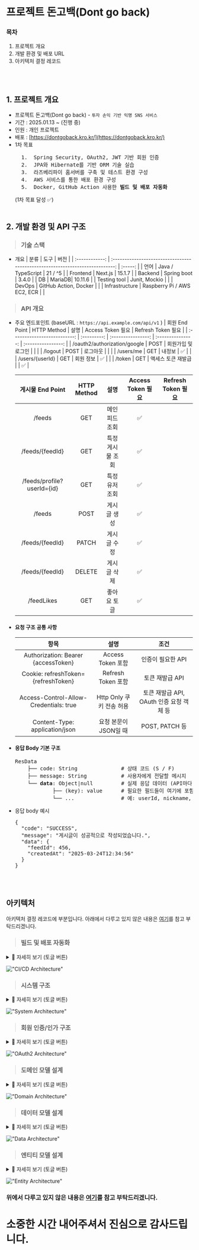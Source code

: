 # 프로젝트 돈고백(Dont go back)

### 목차

1. 프로젝트 개요
2. 개발 환경 및 배포 URL
3. 아키텍처 결정 레코드

</br>
</br>

## 1. 프로젝트 개요

- 프로젝트 돈고백(Dont go back) - `투자 손익 기반 익명 SNS 서비스`
- 기간 : 2025.01.13 ~ (진행 중)
- 인원 : 개인 프로젝트
- 배포 : [https://dontgoback.kro.kr/](https://dontgoback.kro.kr/)
- 1차 목표
    <pre>
    1.  Spring Security, OAuth2, JWT 기반 회원 인증  
    2.  JPA와 Hibernate를 기반 ORM 기술 실습          
    3.  라즈베리파이 홈서버를 구축 및 테스트 환경 구성       
    4.  AWS 서비스를 통한 배포 환경 구성                
    5.  Docker, GitHub Action 사용한 <strong>빌드 및 배포 자동화</strong> 
  </pre>
  (1차 목표 달성 ✅)
  </br>
  </br>

## 2. 개발 환경 및 API 구조

> ### 기술 스택

- 개요
  | 분류 | 도구 | 버전 |
  | :------------: | :---------------------------------------------------------------------------: | :-----: |
  | 언어 | Java / TypeScript | 21 / ^5 |
  | Frontend | Next.js | 15.1.7 |
  | Backend | Spring boot | 3.4.0 |
  | DB | MariaDB| 10.11.6 |
  | Testing tool | Junit, Mockio | |
  | DevOps | GitHub Action, Docker | |
  | Infrastructure | Raspberry Pi / AWS EC2, ECR | |

> ### API 개요

- 주요 엔드포인트 (baseURL : `https://api.example.com/api/v1` )
  | 회원 End Point | HTTP Method | 설명 | Access Token 필요 | Refresh Token 필요 |
  | :--------------------------: | :---------: | :----------------: | :---------------: | :----------------: |
  | /oauth2/authorization/google | POST | 회원가입 및 로그인 | | |
  | /logout | POST | 로그아웃 | | |
  | /users/me | GET | 내정보 | ✅ | |
  | /users/{userId} | GET | 회원 정보 | ✅ | |
  | /token | GET | 액세스 토큰 재발급 | | ✅ |

  |      게시물 End Point      | HTTP Method |       설명       | Access Token 필요 | Refresh Token 필요 |
  | :------------------------: | :---------: | :--------------: | :---------------: | :----------------: |
  |           /feeds           |     GET     |  메인 피드 조회  |        ✅         |                    |
  |      /feeds/{feedId}       |     GET     | 특정 게시물 조회 |        ✅         |                    |
  | /feeds/profile?userId={id} |     GET     |  특정 유저 조회  |        ✅         |                    |
  |           /feeds           |    POST     |   게시글 생성    |        ✅         |                    |
  |      /feeds/{feedId}       |    PATCH    |   게시글 수정    |        ✅         |                    |
  |      /feeds/{feedId}       |   DELETE    |   게시글 삭제    |        ✅         |                    |
  |         /feedLikes         |     GET     |   좋아요 토글    |        ✅         |                    |

- #### 요청 구조 공통 사항

  |                  항목                  |           설명           |                   조건                   |
  | :------------------------------------: | :----------------------: | :--------------------------------------: |
  |  Authorization: Bearer {accessToken}   |    Access Token 포함     |            인증이 필요한 API             |
  |  Cookie: refreshToken={refreshToken}   |    Refresh Token 포함    |             토큰 재발급 API              |
  | Access-Control-Allow-Credentials: true | Http Only 쿠키 전송 허용 | 토큰 재발급 API, OAuth 인증 요청 객체 등 |
  |     Content-Type: application/json     |  요청 본문이 JSON일 때   |              POST, PATCH 등              |

- #### 응답 Body 기본 구조

  <pre>
  ResData
      ├── code: String              # 상태 코드 (S / F)
      ├── message: String           # 사용자에게 전달할 메시지
      └── <strong>data</strong>: Object|null         # 실제 응답 데이터 (API마다 다름)
              ├── (key): value      # 필요한 필드들이 여기에 포함됨
              └── ...               # 예: userId, nickname, feedId 등
  </pre>

- 응답 body 예시
  <pre>
  {
    "code": "SUCCESS",
    "message": "게시글이 성공적으로 작성되었습니다.",
    "data": {
      "feedId": 456,
      "createdAt": "2025-03-24T12:34:56"
    }
  }
  </pre>

  </br>
  </br>

## 아키텍처

아키텍처 결정 레코드에 부분입니다. 아래에서 다루고 있지 않은 내용은 [여기](./docs/architecture/decisions/)를 참고 부탁드리겠니다.

> ### 빌드 및 배포 자동화

  <details><summary> 📌 자세히 보기 (토글 버튼) </summary>

## 맥락

초기에는 Raspberry Pi에 우선 배포하여 통합 테스트를 진행하고, 배포 환경에서도 애플리케이션이 정확히 동작하는지를 확인하고자 했다. \
하지만 아래와 같은 문제들을 마주했다.

### 문제 1. 수동 배포 작업의 번거로움 -> GitHub Actions 도입

- `수동으로 빌드 및 실행하는 작업은 반복적이고 오류 가능성이 높았다.` 라즈베리파이에 프로젝트를 배포하며 느꼈다.

- 이를 해결하기 위해 GitHub Actions를 도입, 코드 변경(push)이 발생하면 자동으로 빌드 및 배포가 이뤄지도록 구성하였다.

- 대안으로는 서버 내 쉘 스크립트 자동화도 고려할 수 있으나, 코드 변경 트리거 기반의 자동화를 위해 GitHub Actions가 더 적절하다고 판단했다.

### 문제 2. 서버 내 충돌과 버전 관리 어려움 -> Docker 도입

- 이전 프로그램과의 버전 충돌 문제, 서버마다 수동으로 환경을 구성하는 작업이 번거로웠다.

- Docker를 도입함으로써 애플리케이션 환경을 이미지로 캡슐화하고, 동일한 환경에서 실행 가능하게 됐다.

- 특히 Spring, Next.js, MariaDB를 하나의 네트워크에서 실행하기 위해 `Docker Compose 구성이 적합하다고 판단`했다.

### 문제 3. AWS 인스턴스 선정: EC2 vs Elastic Beanstalk

- EC2, Elastic Beanstalk의 비교
  | 항목 | EC2 | Elastic Beanstalk |
  | :-: | :-----: | :-------: |
  | 컨테이너 수 | 제한 없음 | 기본적으로 1개의 이미지 구동 |
  | 설정 유연성 | 무제한 (nginx, systemd 등) | 제한적 (proxy 설정 등 제한) |
  | 로그/모니터링 | 직접 구성 필요 | CloudWatch, 헬스체크 자동 연동 |

- 본 프로젝트는 frontend, backend, mariadb 총 3개의 컨테이너가 동시에 실행되어야 하며, Docker Compose 기반 배포가 필요하다.
- Elastic Beanstalk의 경우 멀티컨테이너 구성이 가능하긴 하나, Dockerrun.aws.json 기반의 ECS 연동이 필요하고, Docker Compose는 지원하지 않음.
- 따라서 초기 단계에서는 자유도와 단순성이 높은 EC2가 더 적합하다고 판단하였다.

## 결정

- GitHub Actions + Docker + Amazon ECR + EC2 기반의 자동화된 빌드 및 배포 파이프라인을 구축한다.
- 흐름
  <pre>
  main 브랜치에 push 발생 시,
  -> GitHub Actions가 트리거되어 backend, frontend를 각각 Docker 이미지로 빌드
  -> Amazon ECR에 이미지 Push
  -> 이후 EC2 서버에 SSH로 접속하여 최신 이미지를 Pull
  -> docker-compose를 통해 컨테이너 실행
  </pre>

- `Backend`: Spring Boot 기반 .jar 생성 후, openJDK 기반 이미지에 포함

- `Frontend`: Next.js 프로젝트를 Node.js 이미지 기반으로 구성

- `DB`: MariaDB 공식 이미지 사용, volume 마운트로 데이터 유지

## 결과

- ### 단일 인스턴스 아키텍처의 한계를 인식

  - DB는 별도 RDS로 분리하는 것이 바람직하며, EBS 스냅샷 등의 정기 백업 전략 필요

  - 프론트엔드는 정적 자산 중심이므로, S3 + CloudFront를 통한 정적 파일 배포가 더 효율적일 수 있음

    - 개선 방향 제시
      <pre>
      DB를 분리하고, 프론트 정적 리소스의 외부 저장소 활용 시, 
      Backend만 Elastic Beanstalk로 대체 가능
      이 경우, 모니터링, 배포 편의성 측면에서 이점이 있을 수 있음.
      </pre>

  - 현재 구조는 EC2 + Docker Compose가 간편하고 직관적이므로, 현 상태 유지를 결정

- ### EC2, ECR 내에 쌓이는 Docker 이미지 정리에 대한 전략 필요

  - docker image prune, 일정 시간 기준 자동 정리 등 고려

- ### 장애 발생 시 복구 전략 및 간단한 모니터링 체계 필요

  - 예: Health check, 로그 수집, 재시작 정책 등
  </details>

!["CI/CD Architecture"](./docs/architecture/decisions/09-빌드-및-배포-자동화-프로세스.png)

> ### 시스템 구조

<details><summary> 📌 자세히 보기 (토글 버튼)
</summary>

## 맥락

<pre>비용 절감에 초점을 맞춘 단일 EC2 + Docker-Compose 기반 구조</pre>

서비스 운영 초기에는 비용 절감 및 간편한 배포 관리를 위해 AWS EC2 단일 인스턴스에서 실행되도록 구성했다.
이를 위해 Docker-Compose를 활용하여 `Frontend(Next.js)`, `Backend(Spring Boot)`, `DB(MariaDB)`를 하나의 EC2 내에서 컨테이너로 구동하고 있다.

## 결정

- 배포 구조
  | 부분 | 기능 |
  | :-------------------------------: | :--------------------------------------------: |
  | EC2 인스턴스 | Elastic IP addresses를 할당받아 도메인 연결 |
  | Nginx | Reverse Proxy 역할을 수행하며, 도커 바깥에서 실행됨 |
  | Docker-Compose | 프론트엔드, 백엔드, DB를 하나의 인스턴스에서 컨테이너로 실행 |
  | MariaDB | 데이터 저장을 위한 별도 백업 없는 상태 |

## 결과

<pre>
향후 확장을 고려하여 인프라를 개선해야 한다.
</pre>

- EC2 단일 인스턴스 운영의 문제

  - 부분 장애 발생 시 전체 서비스 중단 가능성
  - Docker 컨테이너 개별 관리 어려움

- DB의 확장성 및 안정성 문제

  - 현재 DB의 복구 및 백업 기능 부재
  - EC2 서버 장애 시, 데이터 손실 가능성

- Sercer-Side Rendering 필요성 검토

  - 실제 SSR이 필요한 페이지가 많지 않음

<pre>
점진적으로 아래와 같은 방향으로 개선해 나갈 수 있다.
</pre>

| 단계  |             개선 사항             |                   기대 효과                    |
| :---: | :-------------------------------: | :--------------------------------------------: |
| 1단계 |        DB 분리 : RDS + EBS        |       데이터 안정성 향상, 백업 기능 추가       |
| 2단계 | 프론트엔드 분리 : S3 + CloudFront | 서버 부하 감소, 확장 가능한 백엔드 구조로 변경 |
| 3단계 |      ALB 추가 + Auto Scaling      |             트래픽 분산, 성능 향상             |
| 4단계 | ECS 또는 EKS로 컨테이너 관리 전환 |               자동 스케일링 가능               |

</details>

!["System Architecture"](./docs/architecture/decisions/04-시스템-아키텍처.jpg)

> ### 회원 인증/인가 구조

<details><summary> 📌 자세히 보기 (토글 버튼) 
</summary>

## 맥락

서비스의 회원 인증 방식을 고민한 결과, OAuth2 + JWT 기반 인증 방식을 적용하기로 결정했다. \
다음과 같은 흐름으로 결정했다.

#### 문제 1. 인증 방식 선택 : 폼 로그인 vs `소셜 로그인`

- 소셜 로그인 방식 선택 (간편한 로그인 제공)
- 여러 소셜 로그인 제공 시, 사용자가 로그인한 계정을 혼동할 가능성 고려
- 구글(Google) 단일 플랫폼 로그인 지원 (국내·외 범용 사용 가능)

#### 문제 2. 인증 상태 유지 : Session-Cookie vs `JWT`

- 서비스 확장을 고려하여 세션-쿠키 방식 대신, 토큰 기반 인증을 채택
- OAuth2.0을 통해 인증을 사용자에게 위임하고, JWT를 발급하여 사용자 식별 및 인가 수행

#### 문제 3. 보안 대책 : Spring Security 활용 방안

- 모든 쿠키에 HttpOnly, Secure 옵션 활성화
  - Secure 사용 : HTTPS 환경에서만 전송
  - HttpOnly 사용 : JavaScript 접근 차단
    - 사전작업
    <pre>
    1. 배포 서버(EC2)의 고정 IP 발급
    2. 도메인 할당 (A 레코드 설정)
    3. SSL 인증서 발급
    4. nginx 리버스 프록시 설정 (80 → 443)</pre>
- SecurityContextHolder 내 인증 객체 활용
  - 하나의 요청마다 유저 인증 객체가 컨텍스트 홀더에 저장되므로, 전역적으로 접근 가능
  - 스레드별로 공유되지 않으므로 안전함

## 결정

<pre>
Spring Security 기반 JWT/OAuth2 회원 인증/인가 방식 결정
</pre>

## 결과

- 현재 OAuth2 및 JWT 기반 인증을 적용 중
- Access Token을 유저에게 전달하는 과정에서 보안 취약점 발견

  - 쿼리 파라미터를 통해 액세스 토큰을 전달하는 방식이 보안상 매우 위험
  - 임시 해결책
    - 사용자가 토큰을 로컬 스토리지에 저장한 후, URL을 교체하는 방식 적용
    - 하지만, 이는 일시적인 보안 우회(눈속임)이며, 장기적인 해결책이 필요
  - 임시 방문자용 Access Token 전달을 위해 이 방식 임시적으로 유지

- 현재 OAuth2를 사용하고 있지만, OIDC 도입 검토 중
  - 사용하지 않을 이유가 없음
  - 단순 로그인만 필요하므로 OIDC(OpenID Connect) 도입이 유리
  - 하지만 OAuth2 인증 흐름을 완전히 이해하기 위해 현재는 보류

</details>

!["OAuth2 Architecture"](./docs/architecture/decisions/08-OAuth2-JWT-인증-인가-흐름.png)

> ### 도메인 모델 설계

<details><summary> 📌 자세히 보기 (토글 버튼) 
</summary>

## 맥락

SNS 서비스를 운영하기 위해서 필요한 필요한 도메인을 크게 세 가지로 분류했다. \
이를 기반으로 DB 스키마 설계와, JPA에서 매핑을 고려한 엔티티를 설계했다.

1. 유저
2. 게시물
3. 댓글

<pre>
유저의 자산 정보는 외부 API에서 제공받을 계획이므로, 별도 도메인으로 분리하지 않고 "유저 닉네임의 대체 정보" 정도로만 활용
</pre>
<pre>
여러 사용자가 여러 게시글과 댓글에 좋아요를 누를 수 있기 때문에, 다대다(M:N) 관계가 발생
이를 해결하기 위해 중간 단계(게시물 좋아요 / 댓글 좋아요)를 추가하여 1:N 관계로 변환
</pre>

## 결정

<pre>
* 대신 N을 사용하여 일대다 관계를 명확히 표기
</pre>

## 결과

- 답글에 대한 답글(대댓글) 지원을 고려해서, 계층형 구조를 적용할 예정
- 좋아요 기능은 중간 단계를 통해 1:N 관계로 변환하여 성능과 유지보수를 개선

</details>

!["Domain Architecture"](./docs/architecture/decisions/05-도메인-모델-설계.jpg)

> ### 데이터 모델 설계

<details><summary> 📌 자세히 보기 (토글 버튼) 
</summary>

## 맥락

도메인 간 연관관계를 바탕으로, 데이터 모델링을 진행하였다. \
본 서비스에서는 유저의 자산(Asset)이 곧 유저의 닉네임(Author)이 되는 구조다. \
즉, `매일 갱신되는 유저의 자산 상태에 따라 작성자의 표시 이름이 변경`된다.

하지만 이 과정에서 이전 게시물 및 답글의 작성자가 현재 유저 정보와 동일하게 적용되는 문제가 발생한다. \
이 문제 해결하는 과정에서, 게시물(Feeds)과 답글(Comments) 테이블에 `작성 당시의 Author와 Type을 저장할 것인지`에 대한 고민이 필요했다. \

<pre>
문제는 join시 where 조건을 추가하는 것만으로 쉽게 해결되었다.
</pre>

아래는 정규화와 반정규화를 적용한 방식의 비교다.

### 반정규화 전 (정규화 상태)

- feeds 테이블에 user_id만 포함
- feeds와 asset_history의 join을 통해서, 게시물의 작성자와 타입을 조회
- 예시

  - 게시물 정보 (feeds 테이블) 예시
    | id | user_id | content |create_at |
    | :----------: |:----------: |:----------: |:----------: |
    | 214 | 1 | Hello World! | 3월 11일 17:02 |

  - 유저의 자산 변동 내역 (asset_history 테이블) 예시
    | id | user_id | asset |create_at |
    | :----------: |:----------: |:----------: |:----------: |
    | 6 | 1 | 1500 | 3월 10일 |
    | 7 | 1 | `-3000`| 3월 11일 |
    | 8 | 1 | -200 | 3월 12일 |

  <pre>
  정규화 상태의 문제점
    1. 조회 성능 감소 
       author와 feedType을 저장할 필요가 없지만, 조회할 때마다 JOIN이 필요하다.
  </pre>

### 반정규화 후

- author와 feedType을 feeds, comments 테이블에 추가

  - 게시물 정보 (feeds 테이블) 예시
    | id | user_id | asset | feed_type | content | create_at |
    | :-: | :-----: | :-------: | :-------: | :----------: | :------------: |
    | 214 | 1 | `3000원 ` | `RED` | Hello World! | 3월 11일 17:02 |

  <pre>
  반정규화 시 단점
    1. 데이터 중복 발생
       user_id만으로도 조회할 수 있는 정보를 테이블에 중복 저장
    2. 무결성 문제 발생 가능
       author, -Type이 여러 테이블에 존재하므로 데이터 일관성을 유지하기 어려움
       (userType, feedType, commentType)
  </pre>

## 결정

<pre>
1. 반정규화 상태 유지
2. 개선 사항 검토
</pre>

<pre>
  일대다 관계를 명확히 표기를 위해서 '*' 대신 'N'을 사용
</pre>

## 결과

현재 asset_history에서만 유저의 자산을 정수형으로 기록하고 있다.
하지만 feeds에 저장될 때, 이를 각각 varchar(author)와 enum(feedType)으로 변환하여 저장하고 있다.

### 문제점

- DB의 공간 낭비
  - 중복 저장으로 인해 데이터가 많아질수록 비용 증가
- 데이터 무결성 문제
  - user_Type, feedType, commentType 등 여러 컬럼이 동일한 정보를 다르게 저장하면서 불일치 가능성 증가 \

### 개선 방안

#### 방법 1 : `서버에서 변환 (DTO 활용)`

- 변경 사항

  - DB에는 부호를 포함한 asset 값만 저장
  - 데이터를 조회할 때 DTO에서 author와 feedType을 변환하여 제공
  - 게시물 정보 (feeds 테이블) 예시
    | id | user_id | asset | content | create_at |
    | :-: | :-----: | :-------: | :----------: | :------------: |
    | 214 | 1 | `-3000` | Hello World! | 3월 11일 17:02 |

- 기대 효과
  - DB 공간 절약
  - 성능 유지
  - 서버 부담 증가

#### 방법 2 : `클라이언트에서 변환`

- 변경 사항

  - DB 및 DTO에서 부호를 포함한 asset 값 그대로 제공
  - 클라이언트에서 author와 feedType을 변환

- 기대 효과
  - DB 공간 절약
  - 성능 유지
  - 클라이언트 부담 증가

</details>

!["Data Architecture"](./docs/architecture/decisions/06-데이터-모델-및-ERD-설계.png)

> ### 엔티티 모델 설계

<details><summary> 📌 자세히 보기 (토글 버튼) 
</summary>

## 맥락

지금까지 아래와 같은 흐름으로 설계해왔다.

<pre>
└── 1. 도메인 설계
          ├── 2. DB의 Table 설계
          │    
          └── 3. Backend의 Entity 설계
</pre>

그리고 2.와 3.을 서로 연결해야하는 문제가 남아있었다.

### 문제 1. DB와 연결하기

우선 Spring과 DB의 연결 방법을 고민했다. 다음과 같은 선택지가 있었다.

- #### JDBC API 직접 사용 시

  - DB의 범용성 측면에선 장점이 존재
  - DB가 변할 때마다 해야할 작업이 많고, 또한 질의 결과 매핑에 대한 번거로움 존재

- #### SQL Mapper 사용 시 (iBatis, MyBatis)

  - DB의 범용성 측면의 장점이 존재
  - DB 변경 시 작성해야할 코드가 줄어서 비교적 나음
  - 여전히 SQL문을 작성해야하며, 질의 결과를 객체에 매핑해야하는 번거로움 존재

- #### JPA 사용 시 (사용 중)
  - DB 변경이 자유로움
  - SQL로부터 자유로움
    - JSQL 사용 시 쿼리를 작성해야하지만, Table이 아닌 엔티티 중심이며 방언으로부터 자유롭다.

따라서 이번 프로젝트에서는 `JPA가 적합하다고 판단`했다.

### 문제 2. Table과 Entity 연결하기

연결된 DB의 Table을 코드 상에서는 Class로 표현해야 한다. 하지만 이 둘 사이엔 큰 차이점이 있다. \
DB에서 테이블 간 연관관계는 외래키(Foreign Key)를 통한 양방향 연결이 가능하다. \
하지만 Java에서는 클래스 필드를 통해 연관관계를 정의하며, 단방향 참조가 기본이다.

| 구분 |   연결 대상   |           연결 형태           | 연관관계 설정 방식 |  방향성  |
| :--: | :-----------: | :---------------------------: | :----------------: | :------: |
|  DB  | Table 간 연결 | 한 컬럼이 다른 컬럼의 PK 소유 |    외래키 지정     | `양방향` |
| Java | Class 간 연결 | 한 필드가 다른 필드 정보 소유 | 타 필드 정보 추가  | `단방향` |

즉, 연결할 클래스의 정보를 현재 필드에 추가하는 방식으로 연관관계를 설정할 수 있다. \
필드에 다른 클래스의 정보를 추가하는 방식은 다음 두 가지 선택지가 존재한다.

- #### 기본형 타입 필드에 직접 정보 저장

  - SQL 중심적인 방식으로, JPA보다는 MyBatis에 적합
  - 다른 엔티티 정보를 조회하려면 추가적인 쿼리가 필요
  - 예시
    ```
    class Feed {
        private Long userId; // FK를 직접 저장
    }
    ```

- #### 참조형 타입 필드에 연결 정보 저장 (사용 중)
  - JPA가 객체 관계를 자동으로 매핑
  - 예시
    ```
    class Feed {
        @ManyToOne
        private User user; // User 객체를 직접 참조
    }
    ```

### 문제 3. 제한된 선택지 강요 여부

정해진 값 중 하나만 갖는 필드는 보통 다음 두 가지 방식으로 설계할 수 있다

- #### 문자열 저장 방식

  - 단순한 구현이 가능하지만, 오타 발생 가능성이 높음
  - 예시
    ```
    userSetting1.profileVisibility = "public"
    userSetting2.profileVisibility = "privvdsv12zate" // 실수할 가능성
    ```

- #### Enum 저장 방식 (사용 중)
  - 정해진 선택지 강요로, 오타 가능성 사전 방지
  - 예시
    ```
    userSetting1.profileVisibility = ProfileVisibility.PUBLIC
    userSetting2.profileVisibility = ProfileVisibility.PRIVATE
    ```

## 결정

### 결정 1. DB와 연결하기 : JPA + Hibernate 사용

### 결정 2. Table과 Entity 연결하기 : 참조를 통한 연관 관계 설정 사용

### 결정 3. 제한된 선택지 강요 여부 : Enum을 활용한 선택지 제한 사용

## 결과

JPA 기반 엔티티 설계를 통해 객체 지향적인 개발이 가능해졌으며, 연관관계를 명확하게 정의할 수 있었다.
하지만 아래과 같은 문제가 등장했다.

### 1. 양방향 연관관계 설정 시 발생 문제 : ManyToOne에서만 매핑하여 단방향 관계만 설정

- JPA에서 양방향 연관관계를 설정하려면 두 엔티티가 서로 참조해야 한다.

- 참조형 필드의 setter 또는 add 메서드를 구현할 때, 한쪽에서만 정보를 추가하면 DB에 값이 정상적으로 반영되지 않는 문제가 있었다. 따라서 아래와 같이 한쪽에서 추가하더라도 양쪽 모두에서 그 정보를 갱신해줘야 했다.

```
class User {
    @OneToMany(mappedBy = "user")
    private List<Feed> feeds = new ArrayList<>();

    public void addFeed(Feed feed) {
        this.feeds.add(feed); // User -> Feed 연결
        feed.setUser(this); // Feed -> User 연결
    }
}
```

- 성능 저하 문제와 복잡성 증가를 고려하여, ManyToOne에서만 매핑하여 단방향 관계를 유지하기로 결정했다.

### 2. Lazy 로딩과 N+1 문제 : 부분적으로 Fetch Join 사용 (철회)

- 전체 피드 목록을 가져올 때, 각 피드마다 user의 추가 조회 문제 발생 (1+N 번의 쿼리)
- Fetch Join 적용하여 개선했으나, 페이지네이션과의 충돌로 인해 DTO Projection 방식으로 교체

### 3. 페이지네이션 문제 : 부분적으로 DTO Projection 사용

- Fetch Join을 사용할 경우 limit 및 offset 적용이 어려움 → DTO Projection 사용
- JPQL을 직접 작성해야 하는 단점 존재

### 4. 영속성 컨텍스트의 트랜잭션을 지원하는 쓰기 지연으로 인한 문제 : 특정 상황에서만 @PreUpdate 사용

- 한 트랜잭션 내에서 객체를 업데이트 후, 곧바로 갱신된 시간을 불러오는 경우 문제가 발생

  - 변경이 반영되기 이전 시간이 불러와졌다.
  - 갱신 시간은 DB에서 직접 작성되며, 쓰기 지연 저장소에서 트랜잭션이 커밋하기 이전에 값을 불러왔기에 당연지사 이전의 값이 불러와진 것

  ```
  @LastModifiedDate
  protected LocalDateTime updatedAt;

  @PreUpdate
  public void preUpdate() {
  this.updatedAt = LocalDateTime.now();
  }

  ```

- entityManager.flush()를 사용하여 강제 반영할 수도 있지만, 추가적인 DB 트래픽이 발생하는 문제 존재
- 트랜잭션 실패 시 잘못된 updatedAt 값이 반환될 가능성 인지
- 현재 프로젝트에서는 해당 기능에서 DB 반영 시간과 0.001초 수준의 차이가 허용 가능하여 PreUpdate 방식 채택

</details>

!["Entity Architecture"](./docs/architecture/decisions/07-JPA-기반-엔티티-설계.jpg)

### 위에서 다루고 있지 않은 내용은 [여기](./docs/architecture/decisions/)를 참고 부탁드리겠니다.

# 소중한 시간 내어주셔서 진심으로 감사드립니다.
